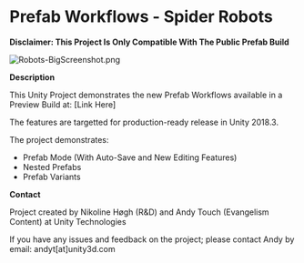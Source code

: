 # Prefab Workflows - Spider Robots
**Disclaimer: This Project Is Only Compatible With The Public Prefab Build**

![Robots-BigScreenshot.png](https://i.imgur.com/vFz6xcK.jpg)

**Description**

This Unity Project demonstrates the new Prefab Workflows available in a Preview Build at: [Link Here]

The features are targetted for production-ready release in Unity 2018.3.

The project demonstrates:
- Prefab Mode (With Auto-Save and New Editing Features)
- Nested Prefabs
- Prefab Variants

**Contact**

Project created by Nikoline Høgh (R&D) and Andy Touch (Evangelism Content) at Unity Technologies

If you have any issues and feedback on the project; please contact Andy by email: andyt[at]unity3d.com

